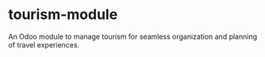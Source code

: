# tourism-module
An Odoo module to manage tourism for seamless organization and planning of travel experiences.
